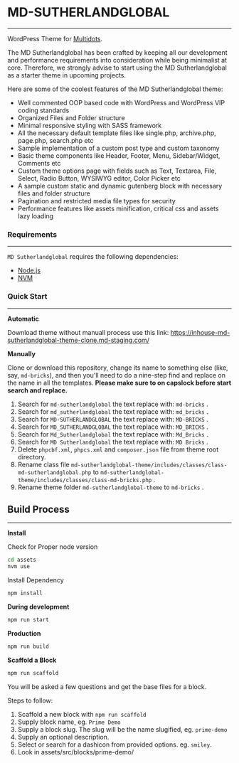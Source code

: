 # MD-SUTHERLANDGLOBAL

---

WordPress Theme for [Multidots](https://www.multidots.com/).

The MD Sutherlandglobal has been crafted by keeping all our development and performance requirements into consideration while being minimalist at core. Therefore, we strongly advise to start using the MD Sutherlandglobal as a starter theme in upcoming projects.

Here are some of the coolest features of the MD Sutherlandglobal theme:

- Well commented OOP based code with WordPress and WordPress VIP coding standards
- Organized Files and Folder structure
- Minimal responsive styling with SASS framework
- All the necessary default template files like single.php, archive.php, page.php, search.php etc
- Sample implementation of a custom post type and custom taxonomy
- Basic theme components like Header, Footer, Menu, Sidebar/Widget, Comments etc
- Custom theme options page with fields such as Text, Textarea, File, Select, Radio Button, WYSIWYG editor, Color Picker etc
- A sample custom static and dynamic gutenberg block with necessary files and folder structure
- Pagination and restricted media file types for security
- Performance features like assets minification, critical css and assets lazy loading

### Requirements

---

`MD Sutherlandglobal` requires the following dependencies:

- [Node.js](https://nodejs.org/)
- [NVM](https://wptraining.md10x.com/lessons/install-nvm/)

### Quick Start

---

**Automatic**

Download theme without manuall process use this link: https://inhouse-md-sutherlandglobal-theme-clone.md-staging.com/

**Manually**

Clone or download this repository, change its name to something else (like, say, `md-bricks`), and then you'll need to do a nine-step find and replace on the name in all the templates. **Please make sure to on capslock before start search and replace.**

1. Search for `md-sutherlandglobal` the text replace with: `md-bricks` .
2. Search for `md_sutherlandglobal` the text replace with: `md_bricks` .
3. Search for `MD-SUTHERLANDGLOBAL` the text replace with: `MD-BRICKS` .
4. Search for `MD_SUTHERLANDGLOBAL` the text replace with: `MD_BRICKS` .
5. Search for `Md_Sutherlandglobal` the text replace with: `Md_Bricks` .
6. Search for `MD Sutherlandglobal` the text replace with: `MD Bricks` .
7. Delete `phpcbf.xml`, `phpcs.xml` and `composer.json` file from theme root directory.
8. Rename class file `md-sutherlandglobal-theme/includes/classes/class-md-sutherlandglobal.php` to `md-sutherlandglobal-theme/includes/classes/class-md-bricks.php` .
9. Rename theme folder `md-sutherlandglobal-theme` to `md-bricks` .

## Build Process

---

**Install**

Check for Proper node version

```bash
cd assets
nvm use
```

Install Dependency

```bash
npm install
```

**During development**

```bash
npm run start
```

**Production**

```bash
npm run build
```

**Scaffold a Block**

```bash
npm run scaffold
```

You will be asked a few questions and get the base files for a block.

Steps to follow:

1. Scaffold a new block with `npm run scaffold`
2. Supply block name, eg. `Prime Demo`
3. Supply a block slug. The slug will be the name slugified, eg. `prime-demo`
4. Supply an optional description.
5. Select or search for a dashicon from provided options. eg. `smiley`.
6. Look in assets/src/blocks/prime-demo/
